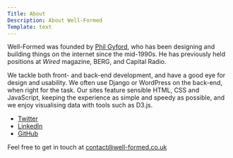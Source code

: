 ```yaml
---
Title: About
Description: About Well-Formed
Template: text
---
```


Well-Formed was founded by [Phil Gyford](https://www.gyford.com/), who has been designing and building things on the internet since the mid-1990s. He has previously held positions at <cite>Wired</cite> magazine, BERG, and Capital Radio.

We tackle both front- and back-end development, and have a good eye for design and usability. We often use Django or WordPress on the back-end, when right for the task. Our sites feature sensible HTML, CSS and JavaScript, keeping the experience as simple and speedy as possible, and we enjoy visualising data with tools such as&nbsp;D3.js.

* [Twitter](http://twitter.com/philgyford)
* [LinkedIn](http://www.linkedin.com/profile/view?id=3842233)
* [GitHub](http://github.com/philgyford)

Feel free to get in touch at  [contact@well-formed.co.uk](mailto:contact@well-formed.co.uk)
